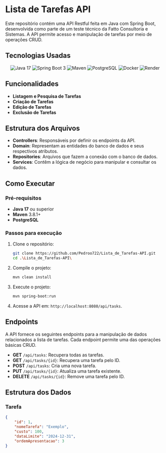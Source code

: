 # Lista de Tarefas API

Este repositório contém uma API Restful feita em Java com Spring Boot, desenvolvida como parte de um teste técnico da Fatto Consultoria e Sistemas. A API permite acesso e manipulação de tarefas por meio de operações CRUD.

## Tecnologias Usadas

<div align="center">

![Java 17](https://img.shields.io/badge/Java-ED8B00?style=for-the-badge&logo=openjdk&logoColor=white)
![Spring Boot 3](https://img.shields.io/badge/Spring-6DB33F?style=for-the-badge&logo=spring&logoColor=white)
![Maven](https://img.shields.io/badge/Maven-C71A36?style=for-the-badge&logo=apache-maven&logoColor=white)
![PostgreSQL](https://img.shields.io/badge/PostgreSQL-4169E1?style=for-the-badge&logo=postgresql&logoColor=white)
![Docker](https://img.shields.io/badge/Docker-2496ED?style=for-the-badge&logo=docker&logoColor=white)
![Render](https://img.shields.io/badge/Render-000000?style=for-the-badge&logo=render&logoColor=white)

</div>

## Funcionalidades

* **Listagem e Pesquisa de Tarefas**
* **Criação de Tarefas**
* **Edição de Tarefas**
* **Exclusão de Tarefas**

## Estrutura dos Arquivos

- **Controllers**: Responsáveis por definir os endpoints da API.
- **Domain**: Representam as entidades do banco de dados e seus respectivos atributos.
- **Repositories**: Arquivos que fazem a conexão com o banco de dados.
- **Services**: Contêm a lógica de negócio para manipular e consultar os dados.

## Como Executar
### Pré-requisitos

- **Java 17** ou superior
- **Maven** 3.8.1+
- **PostgreSQL**

### Passos para execução

1. Clone o repositório:
   ```bash
   git clone https://github.com/Pedroo722/Lista_de_Tarefas-API.git
   cd .\Lista_de_Tarefas-API\
   ```

2. Compile o projeto:
   ```bash
   mvn clean install
   ```

3. Execute o projeto:
   ```bash
   mvn spring-boot:run
   ```

4. Acesse a API em: `http://localhost:8080/api/tasks`.


## Endpoints

A API fornece os seguintes endpoints para a manipulação de dados relacionados a lista de tarefas. Cada endpoint permite uma das operações básicas CRUD.

- **GET** `/api/tasks`: Recupera todas as tarefas.
- **GET** `/api/tasks/{id}`: Recupera uma tarefa pelo ID.
- **POST** `/api/tasks`: Cria uma nova tarefa.
- **PUT** `/api/tasks/{id}`: Atualiza uma tarefa existente.
- **DELETE** `/api/tasks/{id}`: Remove uma tarefa pelo ID.

## Estrutura dos Dados
### Tarefa

```json
{
    "id": 1,
    "nomeTarefa": "Exemplo",
    "custo": 100,
    "dataLimite": "2024-12-31",
    "ordemApresentacao": 3
}
```
